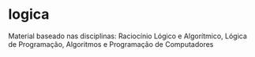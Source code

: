 # logica 
Material baseado nas disciplinas: Raciocínio Lógico e Algorítmico, Lógica de Programação, Algoritmos e Programação de Computadores
